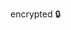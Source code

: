encrypted 🔒

<!---
gitgatmat/gitgatmat is a ✨ special ✨ repository because its `README.md` (this file) appears on your GitHub profile.
You can click the Preview link to take a look at your changes.
--->
